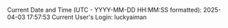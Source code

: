 Current Date and Time (UTC - YYYY-MM-DD HH:MM:SS formatted): 2025-04-03 17:57:53
Current User's Login: luckyaiman
